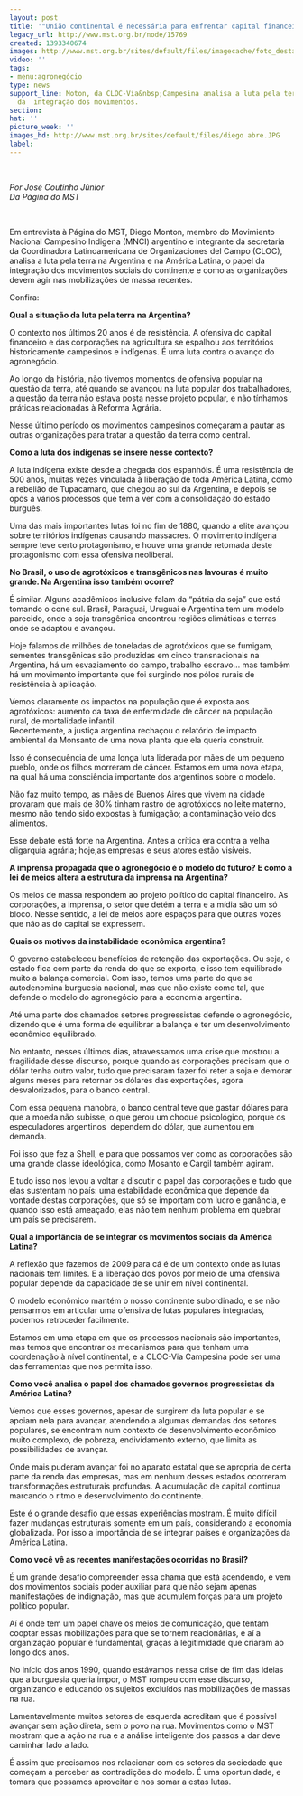 ```yaml
---
layout: post
title: '"União continental é necessária para enfrentar capital financeiro"'
legacy_url: http://www.mst.org.br/node/15769
created: 1393340674
images: http://www.mst.org.br/sites/default/files/imagecache/foto_destaque/diego abre.JPG
video: ''
tags:
- menu:agronegócio
type: news
support_line: Moton, da CLOC-Via&nbsp;Campesina analisa a luta pela terra e o papel
  da  integração dos movimentos.
section: 
hat: ''
picture_week: ''
images_hd: http://www.mst.org.br/sites/default/files/diego abre.JPG
label: 
---
```

<p>&nbsp;</p><p><em>Por José&nbsp;Coutinho Júnior<br>Da Página do&nbsp;MST</em></p><p>&nbsp;</p><p>Em entrevista à Página do MST, Diego Monton, membro do Movimiento Nacional Campesino Indigena (MNCI) argentino e integrante da secretaria da Coordinadora Latinoamericana de Organizaciones del Campo (CLOC), analisa a luta pela terra na Argentina e na América Latina, o papel da integração dos movimentos sociais do continente e como as organizações devem agir nas mobilizações de massa recentes.</p><p>Confira:</p><p><strong>Qual a situação da luta pela terra na Argentina?</strong></p><p>O contexto nos últimos 20 anos é de resistência. A ofensiva do capital financeiro e das corporações na agricultura se espalhou aos territórios historicamente campesinos e indígenas. É uma luta contra o avanço do agronegócio.</p><p>Ao longo da história, não tivemos momentos de ofensiva popular na questão da terra, até quando se avançou na luta popular dos trabalhadores, a questão da terra não estava posta nesse projeto popular, e não tínhamos práticas relacionadas à Reforma Agrária.</p><p>Nesse último período os movimentos campesinos começaram a pautar as outras organizações para tratar a questão da terra como central.</p><p><strong>Como a luta dos indígenas se insere nesse contexto?</strong></p><p>A luta indígena existe desde a chegada dos espanhóis. É uma resistência de 500 anos, muitas vezes vinculada à liberação de toda América Latina, como a rebelião de Tupacamaro, que chegou ao sul da Argentina, e depois se opôs a vários processos que tem a ver com a consolidação do estado burguês.</p><p>Uma das mais importantes lutas foi no fim de 1880, quando a elite avançou sobre territórios indígenas causando massacres. O movimento indígena sempre teve certo protagonismo, e houve uma grande retomada deste protagonismo com essa ofensiva neoliberal.</p><p><strong>No Brasil, o uso de agrotóxicos e transgênicos nas lavouras é muito grande. Na Argentina isso também ocorre?</strong></p><p>É similar. Alguns acadêmicos inclusive falam da “pátria da soja” que está tomando o cone sul. Brasil, Paraguai, Uruguai e Argentina tem um modelo parecido, onde a soja transgênica encontrou regiões climáticas e terras onde se adaptou e avançou.</p><p>Hoje falamos de milhões de toneladas de agrotóxicos que se fumigam, sementes transgênicas são produzidas em cinco transnacionais na Argentina, há um esvaziamento do campo, trabalho escravo... mas também há um movimento importante que foi surgindo nos pólos rurais de resistência à aplicação.</p><p>Vemos claramente os impactos na população que é exposta aos agrotóxicos: aumento da taxa de enfermidade de câncer na população rural, de mortalidade infantil. <br>Recentemente, a justiça argentina rechaçou o relatório de impacto ambiental da Monsanto de uma nova planta que ela queria construir.</p><p>Isso é consequência de uma longa luta liderada por mães de um pequeno pueblo, onde os filhos morreram de câncer. Estamos em uma nova etapa, na qual há uma consciência importante dos argentinos sobre o modelo.</p><p>Não faz muito tempo, as mães de Buenos Aires que vivem na cidade provaram que mais de 80% tinham rastro de agrotóxicos no leite materno, mesmo não tendo sido expostas à fumigação; a contaminação veio dos alimentos.</p><p>Esse debate está forte na Argentina. Antes a crítica era contra a velha oligarquia agrária; hoje,as empresas e seus atores estão visíveis.&nbsp;</p><p><strong>A imprensa propagada que o agronegócio é o modelo do futuro? E como a lei de meios altera a estrutura da imprensa na Argentina?</strong></p><p>Os meios de massa respondem ao projeto político do capital financeiro. As corporações, a imprensa, o setor que detém a terra e a mídia são um só bloco. Nesse sentido, a lei de meios abre espaços para que outras vozes que não as do capital se expressem.</p><p><strong>Quais os motivos da instabilidade econômica argentina?</strong></p><p>O governo estabeleceu benefícios de retenção das exportações. Ou seja, o estado fica com parte da renda do que se exporta, e isso tem equilibrado muito a balança comercial. Com isso, temos uma parte do que se autodenomina burguesia nacional, mas que não existe como tal, que defende o modelo do agronegócio para a economia argentina.</p><p>Até uma parte dos chamados setores progressistas defende o agronegócio, dizendo que é uma forma de equilibrar a balança e ter um desenvolvimento econômico equilibrado.</p><p>No entanto, nesses últimos dias, atravessamos uma crise que mostrou a fragilidade desse discurso, porque quando as corporações precisam que o dólar tenha outro valor, tudo que precisaram fazer foi reter a soja e demorar alguns meses para retornar os dólares das exportações, agora desvalorizados, para o banco central.</p><p>Com essa pequena manobra, o banco central teve que gastar dólares para que a moeda não subisse, o que gerou um choque psicológico, porque os especuladores argentinos&nbsp; dependem do dólar, que aumentou em demanda.</p><p>Foi isso que fez a Shell, e para que possamos ver como as corporações são uma grande classe ideológica, como Mosanto e Cargil também agiram.</p><p>E tudo isso nos levou a voltar a discutir o papel das corporações e tudo que elas sustentam no país: uma estabilidade econômica que depende da vontade destas corporações, que só se importam com lucro e ganância, e quando isso está ameaçado, elas não tem nenhum problema em quebrar um país se precisarem.</p><p><strong>Qual a importância de se integrar os movimentos sociais da América Latina?</strong></p><p>A reflexão que fazemos de 2009 para cá é de um contexto onde as lutas nacionais tem limites. E a liberação dos povos por meio de uma ofensiva popular depende da capacidade de se unir em nível continental.</p><p>O modelo econômico mantém o nosso continente subordinado, e se não pensarmos em articular uma ofensiva de lutas populares integradas, podemos retroceder facilmente.</p><p>Estamos em uma etapa em que os processos nacionais são importantes, mas temos que encontrar os mecanismos para que tenham uma coordenação à nível continental, e a CLOC-Via Campesina pode ser uma das ferramentas que nos permita isso.</p><p><strong>Como você analisa o papel dos chamados governos progressistas da América Latina?</strong></p><p>Vemos que esses governos, apesar de surgirem da luta popular e se apoiam nela para avançar, atendendo a algumas demandas dos setores populares, se encontram num contexto de desenvolvimento econômico muito complexo, de pobreza, endividamento externo, que limita as possibilidades de avançar.</p><p>Onde mais puderam avançar foi no aparato estatal que se apropria de certa parte da renda das empresas, mas em nenhum desses estados ocorreram transformações estruturais profundas. A acumulação de capital continua marcando o ritmo e desenvolvimento do continente.</p><p>Este é o grande desafio que essas experiências mostram. É muito difícil fazer mudanças estruturais somente em um país, considerando a economia globalizada. Por isso a importância de se integrar países e organizações da América Latina.</p><p><strong>Como você vê as recentes manifestações ocorridas no Brasil?</strong></p><p>É um grande desafio compreender essa chama que está acendendo, e vem dos movimentos sociais poder auxiliar para que não sejam apenas manifestações de indignação, mas que acumulem forças para um projeto político popular.</p><p>Aí é onde tem um papel chave os meios de comunicação, que tentam cooptar essas mobilizações para que se tornem reacionárias, e aí a organização popular é fundamental, graças à legitimidade que criaram ao longo dos anos.</p><p>No início dos anos 1990, quando estávamos nessa crise de fim das ideias que a burguesia queria impor, o MST rompeu com esse discurso, organizando e educando os sujeitos excluídos nas mobilizações de massas na rua.</p><p>Lamentavelmente muitos setores de esquerda acreditam que é possível avançar sem ação direta, sem o povo na rua. Movimentos como o MST mostram que a ação na rua e a análise inteligente dos passos a dar deve caminhar lado a lado.</p><p>É assim que precisamos nos relacionar com os setores da sociedade que começam a perceber as contradições do modelo. É uma oportunidade, e tomara que possamos aproveitar e nos somar a estas lutas.<br>&nbsp;</p>
